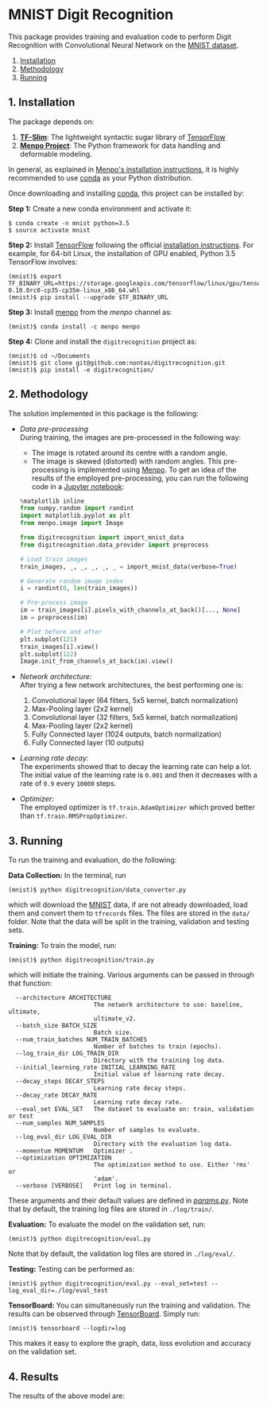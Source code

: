 # MNIST Digit Recognition
This package provides training and evaluation code to perform Digit Recognition 
with Convolutional Neural Network on the 
[MNIST dataset](http://yann.lecun.com/exdb/mnist/).

1. [Installation](#installation)
2. [Methodology](#methodology)
3. [Running](#running)

## 1. Installation
The package depends on:
 
1. [**TF-Slim**](https://github.com/tensorflow/models/blob/master/inception/inception/slim/README.md): 
The lightweight syntactic sugar library of [TensorFlow](https://www.tensorflow.org/)
2. [**Menpo Project**](http://www.menpo.org/): The Python framework for data handling and deformable modeling.

In general, as explained in [Menpo's installation instructions](http://www.menpo.org/installation/), 
it is highly recommended to use [conda](http://conda.pydata.org/miniconda.html) as your Python distribution.

Once downloading and installing [conda](http://conda.pydata.org/miniconda.html), this project can be installed by:

**Step 1:** Create a new conda environment and activate it:
```console
$ conda create -n mnist python=3.5
$ source activate mnist
```

**Step 2:** Install [TensorFlow](https://www.tensorflow.org/) following the 
official [installation instructions](https://www.tensorflow.org/versions/r0.10/get_started/os_setup.html). 
For example, for 64-bit Linux, the installation of GPU enabled, Python 3.5 TensorFlow involves:
```console
(mnist)$ export TF_BINARY_URL=https://storage.googleapis.com/tensorflow/linux/gpu/tensorflow-0.10.0rc0-cp35-cp35m-linux_x86_64.whl
(mnist)$ pip install --upgrade $TF_BINARY_URL
```

**Step 3:** Install [menpo](https://github.com/menpo/menpo) from the _menpo_ channel as:
```console
(mnist)$ conda install -c menpo menpo
```

**Step 4:** Clone and install the `digitrecognition` project as:
```console
(mnist)$ cd ~/Documents
(mnist)$ git clone git@github.com:nontas/digitrecognition.git
(mnist)$ pip install -e digitrecognition/
```


## 2. Methodology
The solution implemented in this package is the following:

* _Data pre-processing_  
  During training, the images are pre-processed in the following way:
  * The image is rotated around its centre with a random angle.
  * The image is skewed (distorted) with random angles.
  This pre-processing is implemented using [Menpo](https://github.com/menpo/menpo). 
  To get an idea of the results of the employed pre-processing, you 
  can run the following code in a [Jupyter notebook](https://github.com/jupyter/notebook):
  ```python
  %matplotlib inline
  from numpy.random import randint
  import matplotlib.pyplot as plt
  from menpo.image import Image
  
  from digitrecognition import import_mnist_data
  from digitrecognition.data_provider import preprocess
  
  # Load train images
  train_images, _, _, _, _, _ = import_mnist_data(verbose=True)
  
  # Generate random image index
  i = randint(0, len(train_images))
  
  # Pre-process image
  im = train_images[i].pixels_with_channels_at_back()[..., None]
  im = preprocess(im)
  
  # Plot before and after
  plt.subplot(121)
  train_images[i].view()
  plt.subplot(122)
  Image.init_from_channels_at_back(im).view()
  ```
  
* _Network architecture:_  
  After trying a few network architectures, the best performing one is:
  1. Convolutional layer (64 filters, 5x5 kernel, batch normalization)
  2. Max-Pooling layer (2x2 kernel)
  3. Convolutional layer (32 filters, 5x5 kernel, batch normalization)
  4. Max-Pooling layer (2x2 kernel)
  5. Fully Connected layer (1024 outputs, batch normalization)
  6. Fully Connected layer (10 outputs)
  
* _Learning rate decay:_  
  The experiments showed that to decay the learning rate can help a lot. The initial 
  value of the learning rate is `0.001` and then it decreases with a rate of `0.9` 
  every `10000` steps.
  
* _Optimizer:_  
  The employed optimizer is `tf.train.AdamOptimizer` which proved better than 
  `tf.train.RMSPropOptimizer`.


## 3. Running
To run the training and evaluation, do the following:

**Data Collection:** In the terminal, run 
```console
(mnist)$ python digitrecognition/data_converter.py
```
which will download the [MNIST](http://yann.lecun.com/exdb/mnist/) data, if are not 
already downloaded, load them and convert them to `tfrecords` files. 
The files are stored in the `data/` folder. Note that the data will be split in the
training, validation and testing sets.

**Training:** To train the model, run:
```console
(mnist)$ python digitrecognition/train.py
```
which will initiate the training. Various arguments can be passed in through that 
function:
```console
  --architecture ARCHITECTURE
                        The network architecture to use: baseline, ultimate,
                        ultimate_v2.
  --batch_size BATCH_SIZE
                        Batch size.
  --num_train_batches NUM_TRAIN_BATCHES
                        Number of batches to train (epochs).
  --log_train_dir LOG_TRAIN_DIR
                        Directory with the training log data.
  --initial_learning_rate INITIAL_LEARNING_RATE
                        Initial value of learning rate decay.
  --decay_steps DECAY_STEPS
                        Learning rate decay steps.
  --decay_rate DECAY_RATE
                        Learning rate decay rate.
  --eval_set EVAL_SET   The dataset to evaluate on: train, validation or test
  --num_samples NUM_SAMPLES
                        Number of samples to evaluate.
  --log_eval_dir LOG_EVAL_DIR
                        Directory with the evaluation log data.
  --momentum MOMENTUM   Optimizer .
  --optimization OPTIMIZATION
                        The optimization method to use. Either 'rms' or
                        'adam'.
  --verbose [VERBOSE]   Print log in terminal.
```
These arguments and their default values are defined in [_params.py_](https://github.com/nontas/digitrecognition/blob/master/digitrecognition/params.py).
Note that by default, the training log files are stored in `./log/train/`.

**Evaluation:** To evaluate the model on the validation set, run:
```console
(mnist)$ python digitrecognition/eval.py
```
Note that by default, the validation log files are stored in `./log/eval/`.

**Testing:** Testing can be performed as:
```console
(mnist)$ python digitrecognition/eval.py --eval_set=test --log_eval_dir=./log/eval_test
```

**TensorBoard:** You can simultaneously run the training and validation. The results can 
be observed through [TensorBoard](https://www.tensorflow.org/versions/r0.10/how_tos/summaries_and_tensorboard/index.html). 
Simply run:
```console
(mnist)$ tensorboard --logdir=log
```
This makes it easy to explore the graph, data, loss evolution and accuracy on the validation set. 
 
 
## 4. Results
The results of the above model are:
